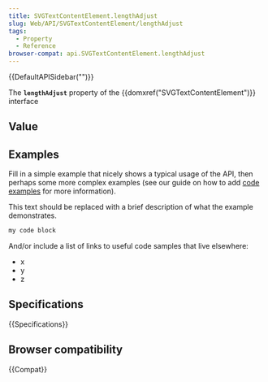 ```yaml
---
title: SVGTextContentElement.lengthAdjust
slug: Web/API/SVGTextContentElement/lengthAdjust
tags:
  - Property
  - Reference
browser-compat: api.SVGTextContentElement.lengthAdjust
---
```

{{DefaultAPISidebar("")}}

The **`lengthAdjust`** property of the {{domxref("SVGTextContentElement")}} interface 

## Value



## Examples

Fill in a simple example that nicely shows a typical usage of the API, then perhaps some more complex examples (see our guide on how to add [code examples](/en-US/docs/MDN/Contribute/Structures/Code_examples) for more information).

This text should be replaced with a brief description of what the example demonstrates.

```js
my code block
```

And/or include a list of links to useful code samples that live elsewhere:

*   x
*   y
*   z

## Specifications

{{Specifications}}

## Browser compatibility

{{Compat}}


